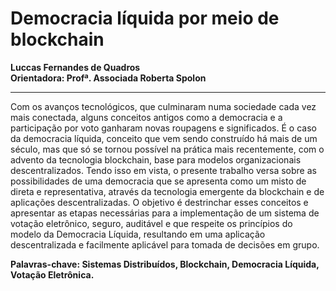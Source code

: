 # Democracia líquida por meio de blockchain
**Luccas Fernandes de Quadros**  
**Orientadora: Profª. Associada Roberta Spolon**
***
Com os avanços tecnológicos, que culminaram numa sociedade cada vez mais conectada, alguns conceitos antigos como a democracia e a participação por voto ganharam novas roupagens e significados. É o caso da democracia líquida, conceito que vem sendo construído há mais de um século, mas que só se tornou possível na prática mais recentemente, com o advento da tecnologia blockchain, base para modelos organizacionais descentralizados. Tendo isso em vista, o presente trabalho versa sobre as possibilidades de uma democracia que se apresenta como um misto de direta e representativa, através da tecnologia emergente da blockchain e de aplicações descentralizadas. O objetivo é destrinchar esses conceitos e apresentar as etapas necessárias para a implementação de um sistema de votação eletrônico, seguro, auditável e que respeite os princípios do modelo da Democracia Líquida, resultando em uma aplicação descentralizada e facilmente aplicável para tomada de decisões em grupo.  

**Palavras-chave: Sistemas Distribuídos, Blockchain, Democracia Líquida, Votação Eletrônica.**